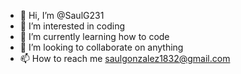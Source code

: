 - 👋 Hi, I’m @SaulG231
- 👀 I’m interested in coding
- 🌱 I’m currently learning how to code
- 💞️ I’m looking to collaborate on anything
- 📫 How to reach me saulgonzalez1832@gmail.com

<!---
SaulG231/SaulG231 is a ✨ special ✨ repository because its `README.md` (this file) appears on your GitHub profile.
You can click the Preview link to take a look at your changes.
--->
